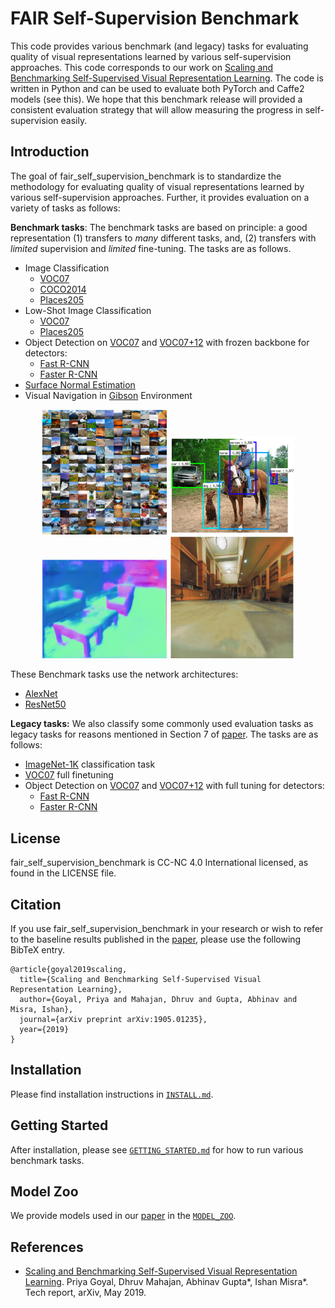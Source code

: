 # FAIR Self-Supervision Benchmark

This code provides various benchmark (and legacy) tasks for evaluating quality
of visual representations learned by various self-supervision approaches. This code corresponds to our work on [Scaling and Benchmarking Self-Supervised Visual Representation Learning](https://arxiv.org/abs/1905.01235). The code is written in Python and can be used to evaluate both PyTorch and Caffe2 models (see this). We hope that this
benchmark release will provided a consistent evaluation strategy that will allow
measuring the progress in self-supervision easily.

## Introduction
The goal of fair_self_supervision_benchmark is to standardize the methodology for evaluating quality of visual representations learned by various self-supervision approaches. Further, it provides evaluation on a variety of tasks as follows:

**Benchmark tasks**: The benchmark tasks are based on principle: a good representation (1) transfers to *many* different tasks, and, (2) transfers with *limited* supervision and *limited* fine-tuning. The tasks are as follows.
- Image Classification
  - [VOC07](http://host.robots.ox.ac.uk/pascal/VOC/pubs/everingham10.pdf)
  - [COCO2014](https://arxiv.org/abs/1405.0312)
  - [Places205](http://places.csail.mit.edu/places_NIPS14.pdf)
- Low-Shot Image Classification
  - [VOC07](http://host.robots.ox.ac.uk/pascal/VOC/pubs/everingham10.pdf)
  - [Places205](http://places.csail.mit.edu/places_NIPS14.pdf)
- Object Detection on [VOC07](http://host.robots.ox.ac.uk/pascal/VOC/pubs/everingham10.pdf) and [VOC07+12](http://host.robots.ox.ac.uk/pascal/VOC/pubs/everingham10.pdf) with frozen backbone for detectors:
  - [Fast R-CNN](https://arxiv.org/abs/1504.08083)
  - [Faster R-CNN](https://arxiv.org/abs/1506.01497)
- [Surface Normal Estimation](https://web.eecs.umich.edu/~fouhey/2013/3dp/index.html)
- Visual Navigation in [Gibson](https://arxiv.org/abs/1808.10654) Environment

<p align="center">
  <img src="demo/img-cls.png" alt="Image Classification" title="Image Classification" width="200" />
  <img src="demo/obj-detection.png" alt="Object Detection" title="Object Detection" width="200" />
  <img src="demo/surface-normal.png" alt="Surface Normal Estimation" title="Surface Normal Estimation" width="200" />
  <img src="demo/visual-navigation.png" alt="Visual Navigation" title="Visual Navigation" width="200" />
</p>

These Benchmark tasks use the network architectures:

- [AlexNet](https://papers.nips.cc/paper/4824-imagenet-classification-with-deep-convolutional-neural-networks.pdf)
- [ResNet50](https://arxiv.org/abs/1512.03385)

**Legacy tasks:** We also classify some commonly used evaluation tasks as legacy tasks for reasons mentioned in Section 7 of [paper](https://arxiv.org/abs/1905.01235). The tasks are as follows:

- [ImageNet-1K](http://www.image-net.org/papers/imagenet_cvpr09.pdf) classification task
- [VOC07](http://host.robots.ox.ac.uk/pascal/VOC/pubs/everingham10.pdf) full finetuning
- Object Detection on [VOC07](http://host.robots.ox.ac.uk/pascal/VOC/pubs/everingham10.pdf) and [VOC07+12](http://host.robots.ox.ac.uk/pascal/VOC/pubs/everingham10.pdf) with full tuning for detectors:
  - [Fast R-CNN](https://arxiv.org/abs/1504.08083)
  - [Faster R-CNN](https://arxiv.org/abs/1506.01497)


## License

fair_self_supervision_benchmark is CC-NC 4.0 International licensed, as found in the LICENSE file.

## Citation

If you use fair_self_supervision_benchmark in your research or wish to refer to the baseline results published in the [paper](https://arxiv.org/abs/1905.01235), please use the following BibTeX entry.

```
@article{goyal2019scaling,
  title={Scaling and Benchmarking Self-Supervised Visual Representation Learning},
  author={Goyal, Priya and Mahajan, Dhruv and Gupta, Abhinav and Misra, Ishan},
  journal={arXiv preprint arXiv:1905.01235},
  year={2019}
}
```

## Installation

Please find installation instructions in [`INSTALL.md`](INSTALL.md).

## Getting Started

After installation, please see [`GETTING_STARTED.md`](GETTING_STARTED.md) for how to run various benchmark tasks.

## Model Zoo

We provide models used in our [paper](https://arxiv.org/abs/1905.01235) in the [`MODEL_ZOO`](MODEL_ZOO.md).

## References

- [Scaling and Benchmarking Self-Supervised Visual Representation Learning](https://arxiv.org/abs/1905.01235). Priya Goyal, Dhruv Mahajan, Abhinav Gupta*, Ishan Misra*. Tech report, arXiv, May 2019.
